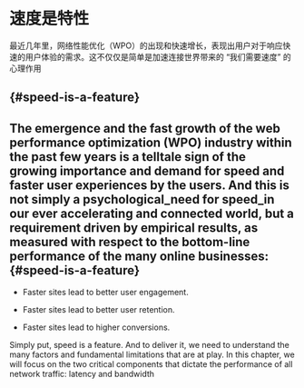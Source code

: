 # 速度是特性

最近几年里，网络性能优化（WPO）的出现和快速增长，表现出用户对于响应快速的用户体验的需求。这不仅仅是简单是加速连接世界带来的 “我们需要速度” 的心理作用

##  {#speed-is-a-feature}

## The emergence and the fast growth of the web performance optimization \(WPO\) industry within the past few years is a telltale sign of the growing importance and demand for speed and faster user experiences by the users. And this is not simply a psychological_need for speed_in our ever accelerating and connected world, but a requirement driven by empirical results, as measured with respect to the bottom-line performance of the many online businesses: {#speed-is-a-feature}

* Faster sites lead to better user engagement.

* Faster sites lead to better user retention.

* Faster sites lead to higher conversions.

Simply put, speed is a feature. And to deliver it, we need to understand the many factors and fundamental limitations that are at play. In this chapter, we will focus on the two critical components that dictate the performance of all network traffic: latency and bandwidth

